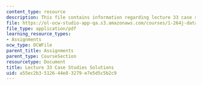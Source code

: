 ```yaml
---
content_type: resource
description: This file contains information regarding lecture 33 case study solutions.
file: https://ol-ocw-studio-app-qa.s3.amazonaws.com/courses/1-264j-database-internet-and-systems-integration-technologies-fall-2013/a55ec2b3512644e83279e7e5d5c5b2c9_MIT1_264JF13_L33_case_sol.pdf
file_type: application/pdf
learning_resource_types:
- Assignments
ocw_type: OCWFile
parent_title: Assignments
parent_type: CourseSection
resourcetype: Document
title: Lecture 33 Case Studies Solutions
uid: a55ec2b3-5126-44e8-3279-e7e5d5c5b2c9
---
```


